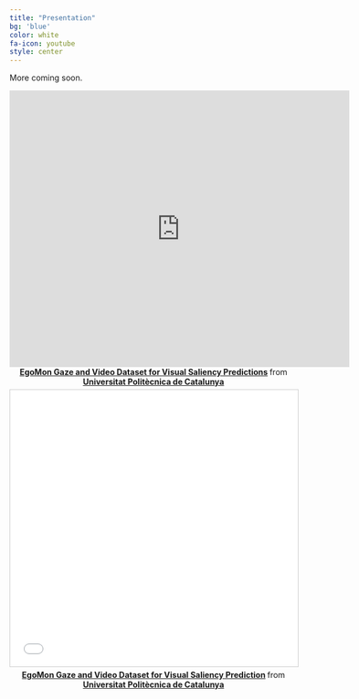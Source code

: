 ```yaml
---
title: "Presentation"
bg: 'blue'
color: white
fa-icon: youtube
style: center
---
```


More coming soon.

<center>
<iframe width="595" height="485" src="https://www.youtube.com/embed/UTomFStk1Cw" frameborder="0" allow="autoplay; encrypted-media" allowfullscreen></iframe> <div style="margin-bottom:5px"> <strong> <a href="http://imatge-upc.github.io/egocentric-2016-saliency/" title="EgoMon" target="_blank">EgoMon Gaze and Video Dataset for Visual Saliency Predictions</a> </strong> from <strong><a href="https://www.upc.edu/en" target="_blank">Universitat Politècnica de Catalunya</a></strong> </div>
</center>


<center>
  
<iframe src="//www.slideshare.net/slideshow/embed_code/key/dc9ZrH0IWebe0G" width="595" height="485" frameborder="0" marginwidth="0" marginheight="0" scrolling="no" style="border:1px solid #CCC; border-width:1px; margin-bottom:5px; max-width: 100%;" allowfullscreen> </iframe> <div style="margin-bottom:5px"> <strong> <a href="//www.slideshare.net/xavigiro/egomon-gaze-and-video-dataset-for-visual-saliency-prediction" title="EgoMon Gaze and Video Dataset for Visual Saliency Prediction" target="_blank">EgoMon Gaze and Video Dataset for Visual Saliency Prediction</a> </strong> from <strong><a href="https://www.slideshare.net/xavigiro" target="_blank">Universitat Politècnica de Catalunya</a></strong> </div>
  
</center>
